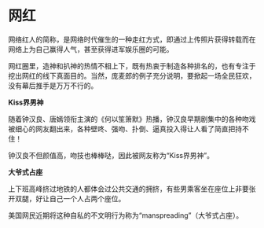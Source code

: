 # 网红

网络红人的简称，是网络时代催生的一种走红方式，即通过上传照片获得转载而在网络上为自己赢得人气，甚至获得进军娱乐圈的可能。 

网红圈里，造神和扒神的热情不相上下，既有热衷于制造各种排名的，也有专注于挖出网红的线下真面目的。当然，庞麦郎的例子充分说明，要掀起一场全民狂欢，没有幕后推手是万万不行的。 

**Kiss界男神**

随着钟汉良、唐嫣领衔主演的《何以笙箫默》热播，钟汉良早期剧集中的各种吻戏被细心的网友翻出来，各种壁咚、强吻、扑倒、逼真投入得让人看了简直把持不住！ 

钟汉良不但颜值高，吻技也棒棒哒，因此被网友称为“Kiss界男神”。 

**大爷式占座**

上下班高峰挤过地铁的人都体会过公共交通的拥挤，有些男乘客坐在座位上非要张开双腿，好让自己一个人占两个座位。 

美国网民近期将这种自私的不文明行为称为“manspreading”（大爷式占座）。